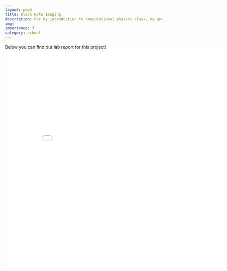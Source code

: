 ```yaml
---
layout: page
title: Black Hole Imaging
description: For my introduction to computational physics class, my group made a black hole imaging code in C++.
img:
importance: 3
category: school
---
```

Below you can find our lab report for this project!
<embed src="assets/img/Intro_to_Comp_Physics_Project_1.pdf" type="application/pdf"   height="700px" width="700">
